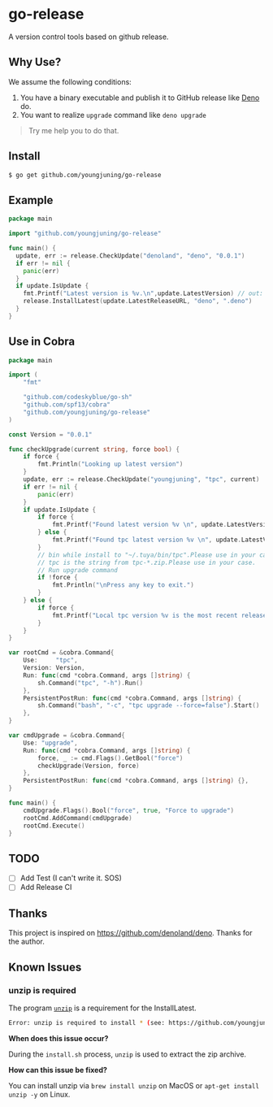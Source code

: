 # go-release

A version control tools based on github release.

## Why Use?

We assume the following conditions:

1. You have a binary executable and publish it to GitHub release like [Deno](https://github.com/denoland/deno/releases) do.
2. You want to realize `upgrade` command like `deno upgrade`

> Try me help you to do that.

## Install

```sh
$ go get github.com/youngjuning/go-release
```

## Example

```go
package main

import "github.com/youngjuning/go-release"

func main() {
  update, err := release.CheckUpdate("denoland", "deno", "0.0.1")
  if err != nil {
    panic(err)
  }
  if update.IsUpdate {
    fmt.Printf("Latest version is %v.\n",update.LatestVersion) // out: Latest version is 1.7.1.
    release.InstallLatest(update.LatestReleaseURL, "deno", ".deno")
  }
}
```

## Use in Cobra

```go
package main

import (
	"fmt"

	"github.com/codeskyblue/go-sh"
	"github.com/spf13/cobra"
	"github.com/youngjuning/go-release"
)

const Version = "0.0.1"

func checkUpgrade(current string, force bool) {
	if force {
		fmt.Println("Looking up latest version")
	}
	update, err := release.CheckUpdate("youngjuning", "tpc", current)
	if err != nil {
		panic(err)
	}
	if update.IsUpdate {
		if force {
			fmt.Printf("Found latest version %v \n", update.LatestVersion)
		} else {
			fmt.Printf("Found tpc latest version %v \n", update.LatestVersion)
		}
		// bin while install to "~/.tuya/bin/tpc".Please use in your case.
		// tpc is the string from tpc-*.zip.Please use in your case.
		// Run upgrade command
		if !force {
			fmt.Println("\nPress any key to exit.")
		}
	} else {
		if force {
			fmt.Printf("Local tpc version %v is the most recent release \n", current)
		}
	}
}

var rootCmd = &cobra.Command{
	Use:     "tpc",
	Version: Version,
	Run: func(cmd *cobra.Command, args []string) {
		sh.Command("tpc", "-h").Run()
	},
	PersistentPostRun: func(cmd *cobra.Command, args []string) {
		sh.Command("bash", "-c", "tpc upgrade --force=false").Start()
	},
}

var cmdUpgrade = &cobra.Command{
	Use: "upgrade",
	Run: func(cmd *cobra.Command, args []string) {
		force, _ := cmd.Flags().GetBool("force")
		checkUpgrade(Version, force)
	},
	PersistentPostRun: func(cmd *cobra.Command, args []string) {},
}

func main() {
	cmdUpgrade.Flags().Bool("force", true, "Force to upgrade")
	rootCmd.AddCommand(cmdUpgrade)
	rootCmd.Execute()
}
```

## TODO

- [ ] Add Test (I can't write it. SOS)
- [ ] Add Release CI

## Thanks

This project is inspired on https://github.com/denoland/deno. Thanks for the author.

## Known Issues

### unzip is required

The program [`unzip`](https://linux.die.net/man/1/unzip) is a requirement for the InstallLatest.

```sh
Error: unzip is required to install * (see: https://github.com/youngjuning/go-release#unzip-is-required).
```

**When does this issue occur?**

During the `install.sh` process, `unzip` is used to extract the zip archive.

**How can this issue be fixed?**

You can install unzip via `brew install unzip` on MacOS or `apt-get install unzip -y` on Linux.
